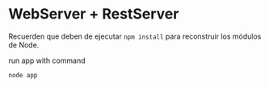 # WebServer + RestServer

Recuerden que deben de ejecutar ```npm install``` para reconstruir los módulos de Node.

run app with command

```node app```
